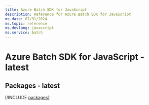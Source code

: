 ```yaml
---
title: Azure Batch SDK for JavaScript
description: Reference for Azure Batch SDK for JavaScript
ms.date: 07/31/2024
ms.topic: reference
ms.devlang: javascript
ms.service: batch
---
```

# Azure Batch SDK for JavaScript - latest
## Packages - latest
[!INCLUDE [packages](batch-index.md)]